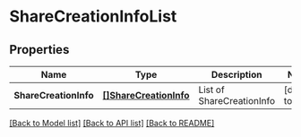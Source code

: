# ShareCreationInfoList

## Properties
Name | Type | Description | Notes
------------ | ------------- | ------------- | -------------
**ShareCreationInfo** | [**[]ShareCreationInfo**](ShareCreationInfo.md) | List of ShareCreationInfo | [default to null]

[[Back to Model list]](../README.md#documentation-for-models) [[Back to API list]](../README.md#documentation-for-api-endpoints) [[Back to README]](../README.md)


